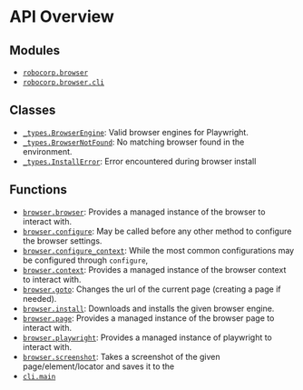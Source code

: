 <!-- markdownlint-disable -->

# API Overview

## Modules

- [`robocorp.browser`](./robocorp.browser.md#module-robocorpbrowser)
- [`robocorp.browser.cli`](./robocorp.browser.cli.md#module-robocorpbrowsercli)

## Classes

- [`_types.BrowserEngine`](./robocorp.browser._types.md#class-browserengine): Valid browser engines for Playwright.
- [`_types.BrowserNotFound`](./robocorp.browser._types.md#class-browsernotfound): No matching browser found in the environment.
- [`_types.InstallError`](./robocorp.browser._types.md#class-installerror): Error encountered during browser install

## Functions

- [`browser.browser`](./robocorp.browser.md#function-browser): Provides a managed instance of the browser to interact with.
- [`browser.configure`](./robocorp.browser.md#function-configure): May be called before any other method to configure the browser settings.
- [`browser.configure_context`](./robocorp.browser.md#function-configure_context): While the most common configurations may be configured through `configure`,
- [`browser.context`](./robocorp.browser.md#function-context): Provides a managed instance of the browser context to interact with.
- [`browser.goto`](./robocorp.browser.md#function-goto): Changes the url of the current page (creating a page if needed).
- [`browser.install`](./robocorp.browser.md#function-install): Downloads and installs the given browser engine.
- [`browser.page`](./robocorp.browser.md#function-page): Provides a managed instance of the browser page to interact with.
- [`browser.playwright`](./robocorp.browser.md#function-playwright): Provides a managed instance of playwright to interact with.
- [`browser.screenshot`](./robocorp.browser.md#function-screenshot): Takes a screenshot of the given page/element/locator and saves it to the
- [`cli.main`](./robocorp.browser.cli.md#function-main)
